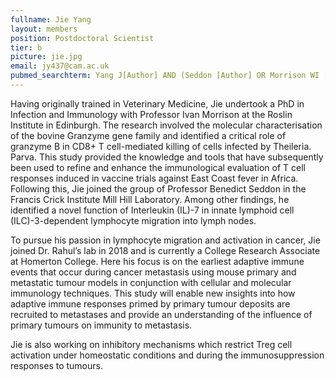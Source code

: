 ```yaml
---
fullname: Jie Yang
layout: members
position: Postdoctoral Scientist
tier: b
picture: jie.jpg
email: jy437@cam.ac.uk 
pubmed_searchterm: Yang J[Author] AND (Seddon [Author] OR Morrison WI [Author] OR Roychoudhuri R [Author]) 
---
```


Having originally trained in Veterinary Medicine, Jie undertook a PhD in Infection and Immunology with Professor Ivan Morrison at the Roslin Institute in Edinburgh. The research involved the molecular characterisation of the bovine Granzyme gene family and identified a critical role of granzyme B in CD8+ T cell-mediated killing of cells infected by Theileria. Parva. This study provided the knowledge and tools that have subsequently been used to refine and enhance the immunological evaluation of T cell responses induced in vaccine trials against East Coast fever in Africa. Following this, Jie joined the group of Professor Benedict Seddon in the Francis Crick Institute Mill Hill Laboratory. Among other findings, he identified a novel function of Interleukin (IL)-7 in innate lymphoid cell (ILC)-3-dependent lymphocyte migration into lymph nodes. 

To pursue his passion in lymphocyte migration and activation in cancer, Jie joined Dr. Rahul’s lab in 2018 and is currently a College Research Associate at Homerton College. Here his focus is on the earliest adaptive immune events that occur during cancer metastasis using mouse primary and metastatic tumour models in conjunction with cellular and molecular immunology techniques. This study will enable new insights into how adaptive immune responses primed by primary tumour deposits are recruited to metastases and provide an understanding of the influence of primary tumours on immunity to metastasis. 

Jie is also working on inhibitory mechanisms which restrict Treg cell activation under homeostatic conditions and during the immunosuppression responses to tumours. 

